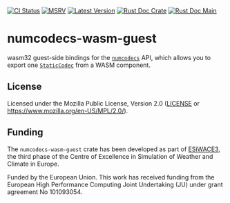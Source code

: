 [![CI Status]][workflow] [![MSRV]][repo] [![Latest Version]][crates.io] [![Rust Doc Crate]][docs.rs] [![Rust Doc Main]][docs]

[CI Status]: https://img.shields.io/github/actions/workflow/status/juntyr/numcodecs-rs/ci.yml?branch=main
[workflow]: https://github.com/juntyr/numcodecs-rs/actions/workflows/ci.yml?query=branch%3Amain

[MSRV]: https://img.shields.io/badge/MSRV-1.77.0-blue
[repo]: https://github.com/juntyr/numcodecs-rs

[Latest Version]: https://img.shields.io/crates/v/numcodecs-wasm-guest
[crates.io]: https://crates.io/crates/numcodecs-wasm-guest

[Rust Doc Crate]: https://img.shields.io/docsrs/numcodecs-wasm-guest
[docs.rs]: https://docs.rs/numcodecs-wasm-guest/

[Rust Doc Main]: https://img.shields.io/badge/docs-main-blue
[docs]: https://juntyr.github.io/numcodecs-rs/numcodecs_wasm_guest

# numcodecs-wasm-guest

wasm32 guest-side bindings for the [`numcodecs`] API, which allows you to export one [`StaticCodec`] from a WASM component.

[`numcodecs`]: https://docs.rs/numcodecs/0.1/numcodecs/
[`StaticCodec`]: https://docs.rs/numcodecs/latest/numcodecs/trait.StaticCodec.html

## License

Licensed under the Mozilla Public License, Version 2.0 ([LICENSE](LICENSE) or https://www.mozilla.org/en-US/MPL/2.0/).

## Funding

The `numcodecs-wasm-guest` crate has been developed as part of [ESiWACE3](https://www.esiwace.eu), the third phase of the Centre of Excellence in Simulation of Weather and Climate in Europe.

Funded by the European Union. This work has received funding from the European High Performance Computing Joint Undertaking (JU) under grant agreement No 101093054.
